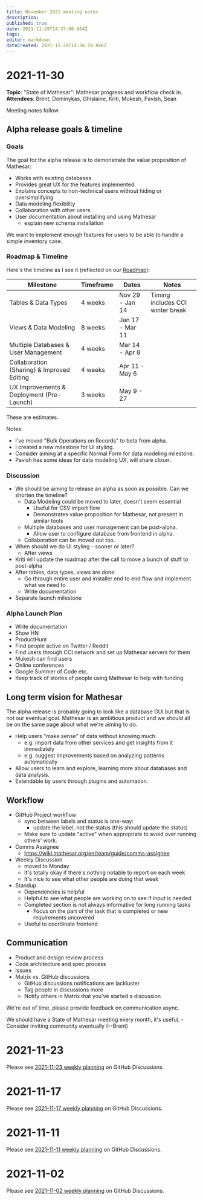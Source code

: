 ```yaml
---
title: November 2021 meeting notes
description: 
published: true
date: 2021-11-29T14:37:06.664Z
tags: 
editor: markdown
dateCreated: 2021-11-29T14:36:10.948Z
---
```


# 2021-11-30

**Topic**: "State of Mathesar": Mathesar progress and workflow check in.
**Attendees**: Brent, Dominykas, Ghislaine, Kriti, Mukesh, Pavish, Sean

Meeting notes follow.

## Alpha release goals & timeline

### Goals
The goal for the alpha release is to demonstrate the value proposition of Mathesar:
- Works with existing databases
- Provides great UX for the features implemented
- Explains concepts to non-technical users without hiding or oversimplifying
- Data modeling flexibility
- Collaboration with other users
- User documentation about installing and using Mathesar
    - explain new schema installation

We want to implement enough features for users to be able to handle a simple inventory case. 

### Roadmap & Timeline

Here's the timeline as I see it (reflected on our [Roadmap](https://github.com/centerofci/mathesar/milestones?direction=asc&sort=due_date&state=open)):

| Milestone | Timeframe | Dates | Notes |
|-|-|-|-|
| Tables & Data Types | 4 weeks | Nov 29 - Jan 14 | Timing includes CCI winter break |
| Views & Data Modeling  | 8 weeks | Jan 17 - Mar 11 | 
| Multiple Databases & User Management | 4 weeks | Mar 14 - Apr 8 |
| Collaboration (Sharing) & Improved Editing | 4 weeks | Apr 11 - May 6 |
| UX Improvements & Deployment (Pre-Launch) | 3 weeks | May 9 - 27 |

These are estimates.

Notes:
- I've moved "Bulk Operations on Records" to beta from alpha.
- I created a new milestone for UI styling.
- Consider aiming at a specific Normal Form for data modeling milestone.
- Pavish has some ideas for data modeling UX, will share closer.

### Discussion
- We should be aiming to release an alpha as soon as possible. Can we shorten the timeline?
    - Data Modeling could be moved to later, doesn't seem essential
        - Useful for CSV import flow
        - Demonstrates value proposition for Mathesar, not present in similar tools
    - Multiple databases and user management can be post-alpha.
        - Allow user to configure database from frontend in alpha.
    - Collaboration can be moved out too.
- When should we do UI styling - sooner or later? 
    - After views
- Kriti will update the roadmap after the call to move a bunch of stuff to post-alpha
- After tables, data types, views are done:
    - Go through entire user and installer end to end flow and implement what we need to
    - Write documentation
- Separate launch milestone

### Alpha Launch Plan
- Write documentation
- Show HN
- ProductHunt
- Find people active on Twitter / Reddit
- Find users through CCI network and set up Mathesar servers for them
- Mukesh can find users 
- Online conferences
- Google Summer of Code etc.
- Keep track of stories of people using Mathesar to help with funding

## Long term vision for Mathesar
The alpha release is probably going to look like a database GUI but that is not our eventual goal. Mathesar is an ambitious product and we should all be on the same page about what we're aiming to do.

- Help users "make sense" of data without knowing much.
  - e.g. import data from other services and get insights from it immediately
  - e.g. suggest improvements based on analyzing patterns automatically
- Allow users to learn and explore, learning more about databases and data analysis. 
- Extendable by users through plugins and automation.

## Workflow
- GitHub Project workflow
    - sync between labels and status is one-way:
        - update the label, not the status (this should update the status)
    - Make sure to update "active" when appropriate to avoid over running others' work.
- Comms Assignee
    - https://wiki.mathesar.org/en/team/guide/comms-assignee
- Weekly Discussion
    - moved to Monday
    - It's totally okay if there's nothing notable to report on each week
    - It's nice to see what other people are doing that week
- Standup
    - Dependencies is helpful
    - Helpful to see what people are working on to see if input is needed
    - Completed section is not always informative for long running tasks
        - Focus on the part of the task that is completed or new requirements uncovered
    - Useful to coordinate frontend

## Communication
- Product and design review process
- Code architecture and spec process
- Issues
- Matrix vs. GitHub discussions
    - GitHub discussions notifications are lackluster
    - Tag people in discussions more
    - Notify others in Matrix that you've started a discussion

We're out of time, please provide feedback on communication async.

We should have a State of Mathesar meeting every month, it's useful.
    - Consider inviting community eventually (--Brent)

# 2021-11-23

Please see [2021-11-23 weekly planning](https://github.com/centerofci/mathesar/discussions/840) on GitHub Discussions.

# 2021-11-17

Please see [2021-11-17 weekly planning](https://github.com/centerofci/mathesar/discussions/829) on GitHub Discussions.

# 2021-11-11

Please see [2021-11-11 weekly planning](https://github.com/centerofci/mathesar/discussions/820) on GitHub Discussions.

# 2021-11-02

Please see [2021-11-02 weekly planning](https://github.com/centerofci/mathesar/discussions/794) on GitHub Discussions.